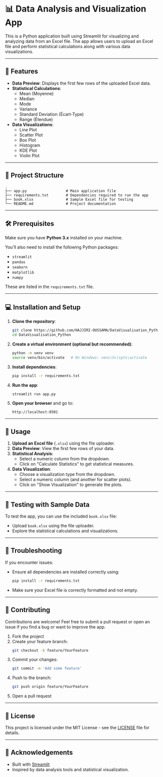 
# 📊 Data Analysis and Visualization App

This is a Python application built using Streamlit for visualizing and analyzing data from an Excel file. The app allows users to upload an Excel file and perform statistical calculations along with various data visualizations.

---

## 🚀 Features
- **Data Preview**: Displays the first few rows of the uploaded Excel data.
- **Statistical Calculations**:
  - Mean (Moyenne)
  - Median
  - Mode
  - Variance
  - Standard Deviation (Écart-Type)
  - Range (Étendue)
- **Data Visualizations**:
  - Line Plot
  - Scatter Plot
  - Box Plot
  - Histogram
  - KDE Plot
  - Violin Plot

---

## 📂 Project Structure
```
.
├── app.py                  # Main application file
├── requirements.txt        # Dependencies required to run the app
├── book.xlsx               # Sample Excel file for testing
└── README.md               # Project documentation
```

---

## 🛠️ Prerequisites

Make sure you have **Python 3.x** installed on your machine.

You'll also need to install the following Python packages:

- `streamlit`
- `pandas`
- `seaborn`
- `matplotlib`
- `numpy`

These are listed in the `requirements.txt` file.

---

## 💻 Installation and Setup

1. **Clone the repository**:
    ```bash
    git clone https://github.com/HAJJIRI-OUSSAMA/DataVisualisation_Python.git
    cd DataVisualisation_Python
    ```

2. **Create a virtual environment (optional but recommended)**:
    ```bash
    python -m venv venv
    source venv/bin/activate   # On Windows: venv\Scripts\activate
    ```

3. **Install dependencies**:
    ```bash
    pip install -r requirements.txt
    ```

4. **Run the app**:
    ```bash
    streamlit run app.py
    ```

5. **Open your browser** and go to:
    ```
    http://localhost:8501
    ```

---

## 📁 Usage

1. **Upload an Excel file** (`.xlsx`) using the file uploader.
2. **Data Preview**: View the first few rows of your data.
3. **Statistical Analysis**:
   - Select a numeric column from the dropdown.
   - Click on "Calculate Statistics" to get statistical measures.
4. **Data Visualization**:
   - Choose a visualization type from the dropdown.
   - Select a numeric column (and another for scatter plots).
   - Click on "Show Visualization" to generate the plots.

---

## 🧪 Testing with Sample Data
To test the app, you can use the included `book.xlsx` file:

- Upload `book.xlsx` using the file uploader.
- Explore the statistical calculations and visualizations.

---

## 🔧 Troubleshooting
If you encounter issues:
- Ensure all dependencies are installed correctly using:
  ```bash
  pip install -r requirements.txt
  ```
- Make sure your Excel file is correctly formatted and not empty.

---

## 🤝 Contributing

Contributions are welcome! Feel free to submit a pull request or open an issue if you find a bug or want to improve the app.

1. Fork the project
2. Create your feature branch:
   ```bash
   git checkout -b feature/YourFeature
   ```
3. Commit your changes:
   ```bash
   git commit -m 'Add some feature'
   ```
4. Push to the branch:
   ```bash
   git push origin feature/YourFeature
   ```
5. Open a pull request

---

## 📄 License
This project is licensed under the MIT License - see the [LICENSE](LICENSE) file for details.

---

## 🙏 Acknowledgements
- Built with [Streamlit](https://streamlit.io/)
- Inspired by data analysis tools and statistical visualization.
